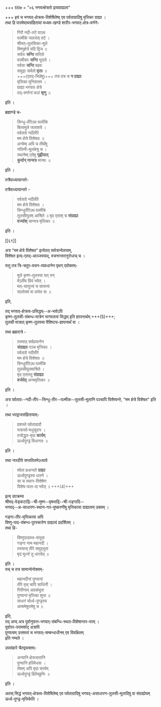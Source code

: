 +++
title = "०६ भगवत्क्षेत्रतो द्रव्यग्राह्यता"

+++
इयं च भगवत्-क्षेत्रत्व-विशेषितेष्व् एव पर्वताग्रादिषु मृत्तिका ग्राह्या ।  
तथा हि पारमेष्ठ्यसंहितायां मध्यम-खण्डे शारीर-भगवत्-क्षेत्र-वर्णने-  

> गिरौ नदी-तटे वाऽथ  
वल्मीके जलधेस् तटे ।  
श्रीमत्-तुलसिका-मूले  
विष्णुक्षेत्रे यदि द्विज ॥  
सर्वतः **सन्ति** सरितो  
वल्मीकाः **सन्ति** भूतले ।  
पर्वताः **सन्ति** बहवः  
समुद्राः सर्वतो **वृताः** ॥  
+++(एतद्-भिन्नेषु)+++ तत्र तत्र च **न ग्राह्या**  
मृत्तिका मुनिसत्तम ।  
ग्राह्या भगवतः क्षेत्रे  
तद्-वर्णानां फलं **शृणु** ॥

इति ।  

ब्रह्माण्डे च-

> सिन्धु-तीरेऽथ वल्मीके  
बिल्वमूले जलाशये ।  
पर्वताग्रे नदीतीरे  
मम क्षेत्रे विशेषतः ॥  
अन्येष्व् अपि च तीर्थेषु  
नलिनी-मूलकेषु च ।  
स्थानेष्व् एतेषु **गृह्णीयात्**  
**कुर्यान् नान्यत्र** मानवः ॥

इति ।  

तत्रैवाध्यायान्तरे-

तत्रैवाध्यायान्तरे - 

> पर्वताग्रे नदीतीरे  
मम क्षेत्रे विशेषतः ।  
सिन्धुतीरेऽथ वल्मीके  
तुलसीमूलम् आश्रिते ॥
मृद एताश् च **संग्राह्या**  
**वर्ज्याश्** चान्यत्र मृत्तिकाः ॥

इति । 

[[६९]] 

अत्र "मम क्षेत्रे विशेषत" इत्येतत् सर्वत्रान्वेतव्यम्,  
विशेषत इत्य्-एतद्-आञ्जस्याद्, वचनान्तरानुरोधाच् च । 

यत्तु तत्र त्रि-चतुर-वचन-व्यवधानेन पृथग् एवोक्तम्-

> मूले कृष्ण-तुलस्या यत् तन्  
> मेऽतीव प्रियं भवेत् ।  
> मत्-सायुज्यं च सारूप्यं  
> सालोक्यं वा लभेत सः ॥  

इति,  

तद् भगवत्-क्षेत्रत्व-प्रसिद्ध्य्--अ-भावेऽपि  
कृष्ण-तुलसी-संबन्ध-मात्रेण भागवतत्वं सिद्धम् इति ज्ञापनार्थम् +++(5)+++;  
तुलसी मात्रात् कृष्ण-तुलस्या वैशिष्ट्य-ज्ञापनार्थं वा । 


तथा ब्रह्मरात्रे -

> तस्मात् सर्वप्रयत्नेन  
> **संग्राह्याः** पञ्च मृत्तिकाः ।  
> पर्वताग्रे नदीतीरे  
> मम क्षेत्रे विशेषतः ॥  
> सिन्धुतीरेऽथ वल्मीके  
> तुलसीमूलमाश्रिते ।  
> मृद एतास्तु **संग्राह्या**  
> **वर्जयेद्** अन्यमृत्तिकाः ॥

इति ।

अत्र पर्वताग्र--नदी-तीर--सिन्धु-तीर--वल्मीक--तुलसी-मूलानि पञ्चापि विशेष्यन्ते, "मम क्षेत्रे विशेषत" इति ।  

तथा भरद्वाजसंहितायाम्-  

> प्रशस्ते पर्वताग्रादौ  
> यत्रास्ते मधुसूदनः ।  
> तत्रोद्धृत-मृदा **कार्यम्**  
> ऊर्ध्वपुण्ड्रं विधानतः ॥

इति ।  

तथा नारदीये सप्ततितमेऽध्याये

> श्वेता प्रधानतो **ग्राह्या**  
> ऊर्ध्वपुण्ड्रस्य धारणे ।  
> सा च स्थान-विशेषेण  
> विशेष-फल-दा भवेत् ॥  +++(4)+++

इत्य् उपक्रम्य  
श्रीमद्-वेङ्कटाद्रि--श्री-मुष्ण--वृषभाद्रि--श्री-रङ्गादि--  
भगवद्--अ-साधारण-स्थान-गत-पुष्करणीषु मृत्तिकाया ग्राह्यत्वम् उक्तम् ।  

गङ्गा-तीर-मृत्तिकाया अपि  
विष्णु-पाद-संबन्ध-पुरस्कारेण ग्राह्यत्वं प्रदर्शितम् ।  
तथा हि-

> विष्णुपादाब्ज-संभूता  
> गङ्गा नाम महानदी ।  
> तस्यास् तीरे समुद्भूता  
> मृदं मूर्ध्ना तु धारयेत् ॥

इति ।  
यच् च तत्र सामान्येनोक्तम्-  

> महानदीनां पुण्यानां  
> तीरे मृच् चापि साधिनी ।  
> गिरीणाम् अग्रसंभूता  
> पुण्यानां मृत्तिका शुभा ॥  
> साधनं चोर्ध्व-पुण्ड्रस्य  
> आश्रमेषूत्तमेषु च ॥ 

इति,  
तद् अप्य् अत्र पूर्वानुपात्त-भगवत्-संबन्धि-स्थल-विशेषान्तर-परम् ।  
पूर्वापर-परामर्शाद् अत्रापि  
पुण्यत्वम् उत्तमत्वं च भगवत्-सम्बन्धाधीनम् एव विवक्षितम्  
इति गम्यते ।  

उपसंहारे चैतद्व्यक्तम्-  

> अन्यानि क्षेत्रजातानि  
> पुण्यानि हरिमेधसः ।  
> तेषाम् अपि मृदा कार्यम्  
> ऊर्ध्वपुण्ड्रं हितेच्छुभिः ॥

इति ।  

अतस् सिद्धं भगवत्-क्षेत्रत्व-विशेषितेष्व् एव पर्वताग्रादिषु भगवद्-असाधारण-तुलसी-मूलादिषु वा संग्राह्येयम् ऊर्ध्व-पुण्ड्र-मृत्तिकेति ।
